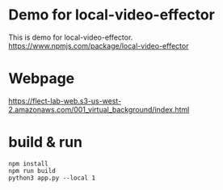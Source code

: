 # Demo for local-video-effector
This is demo for local-video-effector. 
https://www.npmjs.com/package/local-video-effector


# Webpage
https://flect-lab-web.s3-us-west-2.amazonaws.com/001_virtual_background/index.html

# build & run
```
npm install
npm run build
python3 app.py --local 1
```
